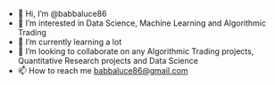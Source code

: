 - 👋 Hi, I’m @babbaluce86
- 👀 I’m interested in Data Science, Machine Learning and Algorithmic Trading
- 🌱 I’m currently learning a lot 
- 💞️ I’m looking to collaborate on any Algorithmic Trading projects, Quantitative Research projects and Data Science
- 📫 How to reach me babbaluce86@gmail.com

<!---
babbaluce86/babbaluce86 is a ✨ special ✨ repository because its `README.md` (this file) appears on your GitHub profile.
You can click the Preview link to take a look at your changes.
--->
